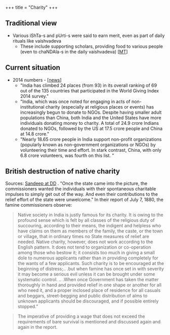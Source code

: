 +++
title = "Charity"
+++

## Traditional view
- Various iShTa-s and pUrti-s were said to earn merit, even as part of daily rituals like vaishvadeva
    - These include supporting scholars, providing food to various people (even to chaNDAla-s in the daily vaishvadeva) \[[MT](https://manasataramgini.wordpress.com/2006/09/24/on-some-danas-and-utsargas-of-the-mediaeval-hindus/)\]

## Current situation
- 2014 numbers - \[[news](http://timesofindia.indiatimes.com/city/mumbai/India-has-worlds-largest-number-of-voluntary-givers/articleshow/45210075.cms?utm_source=facebook.com&utm_medium=referral&utm_campaign=TOI)\]
  - "India has climbed 24 places (from 93) in its overall ranking of 69 out of the 135 countries that participated in the World Giving Index 2014 survey."
  - "India, which was once noted for engaging in acts of non-institutional charity (especially at religious places or events) has increasingly begun to donate to NGOs. Despite having smaller adult populations than China, both India and the United States have more individuals donating money to charity. A total of 24.9 crore Indians donated to NGOs, followed by the US at 17.5 crore people and China at 14.8 crore."
  - "Nearly 18.65 crore people in India support non-profit organizations (popularly known as non-government organizations or NGOs) by volunteering their time and effort. In stark contrast, China, with only 6.8 crore volunteers, was fourth on this list. "

## British destruction of native charity
Sources: [Sandeep at DD](https://www.dharmadispatch.in/history/how-the-british-broke-our-charitable-institutions-and-created-a-nation-of-beggars) . "Once the state came into the picture, the commissioners wanted the individuals with their spontaneous charitable impulses to simply get out of the way. And even their contributions to the relief effort of the state were unwelcome." In their report of July 7, 1880, the famine commissioners observe:

> Native society in India is justly famous for its charity. It is owing to the profound sense which is felt by all classes of the religious duty of succouring, according to their means, the indigent and helpless who have claims on them as members of the family, the caste, or the town or village, that in ordinary times no State measures of relief are needed. Native charity, however, does not work according to the English pattern. It does not tend to organization or co-operation among those who bestow it; it consists too much in giving a small dole to numerous applicants rather than in providing completely for the wants of a few applicants. Such charity is to be encouraged at the beginning of distress;.. .but when famine has once set in with severity it may become a serious evil unless it can be brought under some systematic control. .. .When once Government has taken the matter thoroughly in hand and provided relief in one shape or another for all who need it, and a proper inclosed place of residence for all casuals and beggars, street-begging and public distribution of alms to unknown applicants should be discouraged, and if possible entirely stopped.”

> The imperative of providing a wage that does not exceed the requirements of bare survival is mentioned and discussed again and again in the report.
